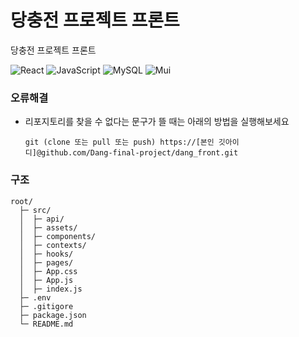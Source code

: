 # 당충전 프로젝트 프론트

당충전 프로젝트 프론트


![React](https://img.shields.io/badge/React-20232A?style=for-the-badge&logo=react&logoColor=61DAFB)
![JavaScript](https://img.shields.io/badge/JavaScript-323330?style=for-the-badge&logo=javascript&logoColor=F7DF1E)
![MySQL](https://img.shields.io/badge/MySQL-00000F?style=for-the-badge&logo=mysql&logoColor=white)
![Mui](https://img.shields.io/badge/Mui-007FFF?style=for-the-badge&logo=mui&logoColor=white)


### 오류해결
- 리포지토리를 찾을 수 없다는 문구가 뜰 때는 아래의 방법을 실행해보세요
  ```
  git (clone 또는 pull 또는 push) https://[본인 깃아이디]@github.com/Dang-final-project/dang_front.git
  ```


### 구조

```
root/
  ├─ src/
  │  ├─ api/
  │  ├─ assets/
  │  ├─ components/
  │  ├─ contexts/
  │  ├─ hooks/
  │  ├─ pages/
  │  ├─ App.css
  │  ├─ App.js
  │  ├─ index.js
  ├─ .env
  ├─ .gitigore  
  ├─ package.json
  └─ README.md
```
